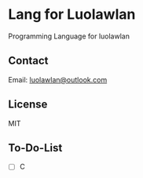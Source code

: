 # Lang for Luolawlan
Programming Language for luolawlan

## Contact
Email: luolawlan@outlook.com

## License
MIT

## To-Do-List
- [ ] C
